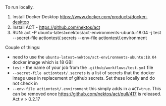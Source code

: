 To run locally. 

1. Install Docker Desktop https://www.docker.com/products/docker-desktop
2. Install ACT - https://github.com/nektos/act
3. RUN: act -P ubuntu-latest=nektos/act-environments-ubuntu:18.04 -j test --secret-file actiontest/.secrets --env-file actiontest/.environment

Couple of things:

- need to use the `ubuntu-latest=nektos/act-environments-ubuntu:18.04` docker image which is 18 GB!
- `test` - the name of your job from the `.github/workflows/test.yml` file
- `--secret-file actiontest/.secrets` is a list of secrets that the docker image uses in replacement of github secrets. Set these locally and do not check in
- `--env-file actiontest/.environment` this simply adds in a `ACT=true`. This can be removed once https://github.com/nektos/act/pull/417 is released. Act v > 0.2.17